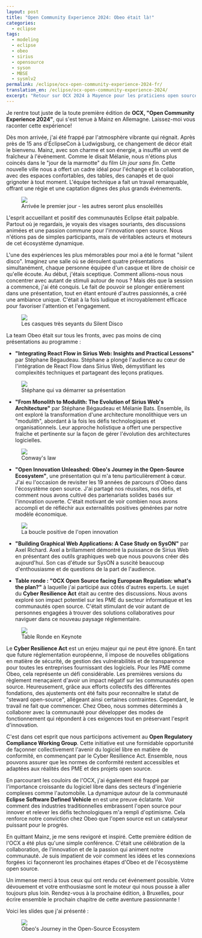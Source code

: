 ```yaml
---
layout: post
title: "Open Community Experience 2024: Obeo était là!"
categories:
  - eclipse
tags:
  - modeling
  - eclipse
  - obeo
  - sirius
  - opensource
  - syson
  - MBSE
  - sysmlv2
permalink: /eclipse/ocx-open-community-experience-2024-fr/
translation_en: /eclipse/ocx-open-community-experience-2024/
excerpt: "Retour sur OCX 2024 à Mayence pour les praticiens open source/Eclipse et MBSE, avec des enseignements sur Sirius Web, SysON et l’impact du Cyber Resilience Act."
---
```

Je rentre tout juste de la toute première édition de **OCX, "Open Community Experience 2024"**, qui s'est tenue à Mainz en Allemagne. Laissez-moi vous raconter cette expérience!

Dès mon arrivée, j'ai été frappé par l'atmosphère vibrante qui régnait. Après près de 15 ans d'EclipseCon à Ludwigsburg, ce changement de décor était le bienvenu. Mainz, avec son charme et son énergie, a insufflé un vent de fraîcheur à l'événement. Comme le disait Mélanie, nous n'étions plus coincés dans le "jour de la marmotte" du film *Un jour sans fin*. Cette nouvelle ville nous a offert un cadre idéal pour l'échange et la collaboration, avec des espaces confortables, des tables, des canapés et de quoi grignoter à tout moment. L'équipe technique a fait un travail remarquable, offrant une régie et une captation dignes des plus grands événements.

<figure>
    <a href="{{ site.url }}/talks/OCX2024/ocxarrival.jpg">
      <img src="{{ site.url }}/talks/OCX2024/ocxarrival-t.jpg">
    </a>
    <figcaption>Arrivée le premier jour - les autres seront plus ensoleillés</figcaption>
</figure>

L'esprit accueillant et positif des communautés Eclipse était palpable. Partout où je regardais, je voyais des visages souriants, des discussions animées et une passion commune pour l'innovation open source. Nous n'étions pas de simples participants, mais de véritables acteurs et moteurs de cet écosystème dynamique.

L'une des expériences les plus mémorables pour moi a été le format "silent disco". Imaginez une salle où se déroulent quatre présentations simultanément, chaque personne équipée d'un casque et libre de choisir ce qu'elle écoute. Au début, j'étais sceptique. Comment allions-nous nous concentrer avec autant de stimuli autour de nous ? Mais dès que la session a commencé, j'ai été conquis. Le fait de pouvoir se plonger entièrement dans une présentation, tout en étant entouré d'autres passionnés, a créé une ambiance unique. C'était à la fois ludique et incroyablement efficace pour favoriser l'attention et l'engagement.

<figure>
    <a href="{{ site.url }}/talks/OCX2024/ocxsilentdisco.jpg">
      <img src="{{ site.url }}/talks/OCX2024/ocxsilentdisco-t.jpg">
    </a>
    <figcaption>Les casques très seyants du Silent Disco</figcaption>
</figure>

La team Obeo était sur tous les fronts, avec pas moins de cinq présentations au programme :

- **"Integrating React Flow in Sirius Web: Insights and Practical Lessons"** par Stéphane Bégaudeau. Stéphane a plongé l'audience au cœur de l'intégration de React Flow dans Sirius Web, démystifiant les complexités techniques et partageant des leçons pratiques.

<figure>
    <a href="{{ site.url }}/talks/OCX2024/ocxsbe.jpg">
      <img src="{{ site.url }}/talks/OCX2024/ocxsbe-t.jpg">
    </a>
    <figcaption>Stéphane qui va démarrer sa présentation</figcaption>
</figure>

- **"From Monolith to Modulith: The Evolution of Sirius Web's Architecture"** par Stéphane Bégaudeau et Mélanie Bats. Ensemble, ils ont exploré la transformation d'une architecture monolithique vers un "modulith", abordant à la fois les défis technologiques et organisationnels. Leur approche holistique a offert une perspective fraîche et pertinente sur la façon de gérer l'évolution des architectures logicielles.

<figure>
    <a href="{{ site.url }}/talks/OCX2024/ocxmonolith.jpg">
      <img src="{{ site.url }}/talks/OCX2024/ocxmonolith-t.jpg">
    </a>
    <figcaption>Conway's law</figcaption>
</figure>

- **"Open Innovation Unleashed: Obeo's Journey in the Open-Source Ecosystem"**, une présentation qui m'a tenu particulièrement à cœur. J'ai eu l'occasion de revisiter les 19 années de parcours d'Obeo dans l'écosystème open source. J'ai partagé nos réussites, nos défis, et comment nous avons cultivé des partenariats solides basés sur l'innovation ouverte. C'était motivant de voir combien nous avons accompli et de réfléchir aux externalités positives générées par notre modèle économique.

<figure>
    <a href="{{ site.url }}/talks/OCX2024/ocxopeninnovation.jpg">
      <img src="{{ site.url }}/talks/OCX2024/ocxopeninnovation-t.jpg">
    </a>
    <figcaption>La boucle positive de l'open innovation</figcaption>
</figure>

- **"Building Graphical Web Applications: A Case Study on SysON"** par Axel Richard. Axel a brillamment démontré la puissance de Sirius Web en présentant des outils graphiques web que nous pouvons créer dès aujourd'hui. Son cas d'étude sur SysON a suscité beaucoup d'enthousiasme et de questions de la part de l'audience.

- **Table ronde : "OCX Open Source facing European Regulation: what's the plan?"** à laquelle j'ai participé aux côtés d'autres experts. Le sujet du **Cyber Resilience Act** était au centre des discussions. Nous avons exploré son impact potentiel sur les PME du secteur informatique et les communautés open source. C'était stimulant de voir autant de personnes engagées à trouver des solutions collaboratives pour naviguer dans ce nouveau paysage réglementaire.

<figure>
    <a href="{{ site.url }}/talks/OCX2024/ocxkeynote.jpg">
      <img src="{{ site.url }}/talks/OCX2024/ocxkeynote-t.jpg">
    </a>
    <figcaption>Table Ronde en Keynote</figcaption>
</figure>


Le **Cyber Resilience Act** est un enjeu majeur qui ne peut être ignoré. En tant que future réglementation européenne, il impose de nouvelles obligations en matière de sécurité, de gestion des vulnérabilités et de transparence pour toutes les entreprises fournissant des logiciels. Pour les PME comme Obeo, cela représente un défi considérable. Les premières versions du règlement menaçaient d'avoir un impact négatif sur les communautés open source. Heureusement, grâce aux efforts collectifs des différentes fondations, des ajustements ont été faits pour reconnaître le statut de "steward open-source", allégeant ainsi certaines contraintes. Cependant, le travail ne fait que commencer. Chez Obeo, nous sommes déterminés à collaborer avec la communauté pour développer des modes de fonctionnement qui répondent à ces exigences tout en préservant l'esprit d'innovation.

C'est dans cet esprit que nous participons activement au **Open Regulatory Compliance Working Group**. Cette initiative est une formidable opportunité de façonner collectivement l'avenir du logiciel libre en matière de conformité, en commençant par le Cyber Resilience Act. Ensemble, nous pouvons assurer que les normes de conformité restent accessibles et adaptées aux réalités des PME et des projets open source.

En parcourant les couloirs de l'OCX, j'ai également été frappé par l'importance croissante du logiciel libre dans des secteurs d'ingénierie complexes comme l'automobile. La dynamique autour de la communauté **Eclipse Software Defined Vehicle** en est une preuve éclatante. Voir comment des industries traditionnelles embrassent l'open source pour innover et relever les défis technologiques m'a rempli d'optimisme. Cela renforce notre conviction chez Obeo que l'open source est un catalyseur puissant pour le progrès.

En quittant Mainz, je me sens revigoré et inspiré. Cette première édition de l'OCX a été plus qu'une simple conférence. C'était une célébration de la collaboration, de l'innovation et de la passion qui animent notre communauté. Je suis impatient de voir comment les idées et les connexions forgées ici façonneront les prochaines étapes d'Obeo et de l'écosystème open source.

Un immense merci à tous ceux qui ont rendu cet événement possible. Votre dévouement et votre enthousiasme sont le moteur qui nous pousse à aller toujours plus loin. Rendez-vous à la prochaine édition, à Bruxelles, pour écrire ensemble le prochain chapitre de cette aventure passionnante !

Voici les slides que j'ai présenté :

<figure>
    <a href="https://cedric.brun.io/talks/OCX2024/OCX_Open_Innovation_unleashed.pdf"><img src="{{ site.url }}/talks/OCX2024/thumbnail.png"></a>
    <figcaption>Obeo's Journey in the Open-Source Ecosystem</figcaption>
</figure>

